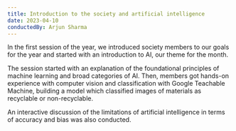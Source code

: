 ```yaml
---
title: Introduction to the society and artificial intelligence
date: 2023-04-10
conductedBy: Arjun Sharma
---
```


In the first session of the year, we introduced society members to our goals for the year and started with an introduction to AI, our theme for the month.

The session started with an explanation of the foundational principles of machine learning and broad categories of AI. Then, members got hands-on experience with computer vision and classification with Google Teachable Machine, building a model which classified images of materials as recyclable or non-recyclable.

An interactive discussion of the limitations of artificial intelligence in terms of accuracy and bias was also conducted.
